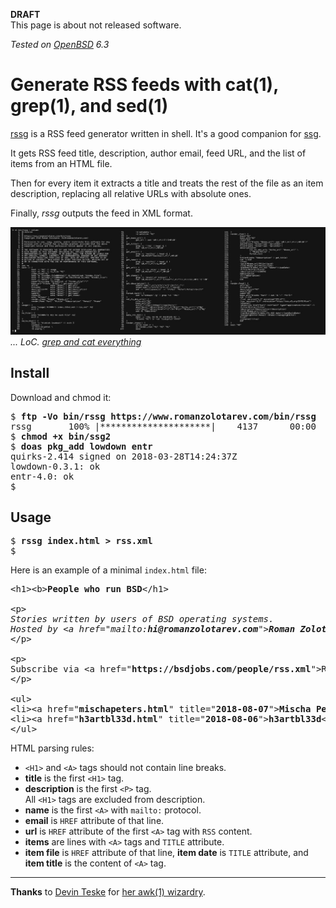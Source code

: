 **DRAFT**<br>
This page is about not released software.

_Tested on [OpenBSD](/openbsd/) 6.3_

# Generate RSS feeds with cat(1), grep(1), and sed(1)

[rssg](/bin/rssg) is a RSS feed generator written in shell. It's a
good companion for [ssg](ssg.html).

It gets RSS feed title, description, author email,
feed URL, and the list of items from an HTML file.

Then for every item it extracts a title and treats the rest of the
file as an item description, replacing all relative URLs with absolute
ones.

Finally, _rssg_ outputs the feed in XML format.

[![rssg](rssg.jpeg)](rssg.png)
_... LoC. [grep and cat everything](rssg.png)_

## Install

Download and chmod it:

<pre>
$ <b>ftp -Vo bin/rssg https://www.romanzolotarev.com/bin/rssg</b>
rssg       100% |*********************|    4137      00:00
$ <b>chmod +x bin/ssg2</b>
$ <b>doas pkg_add lowdown entr</b>
quirks-2.414 signed on 2018-03-28T14:24:37Z
lowdown-0.3.1: ok
entr-4.0: ok
$
</pre>

## Usage

<pre>
$ <b>rssg index.html &gt; rss.xml</b>
$
</pre>

Here is an example of a minimal `index.html` file:

<pre>
&lt;h1&gt;&lt;b&gt;<b>People who run BSD</b>&lt;/h1&gt;

&lt;p&gt;<i>
Stories written by users of BSD operating systems.
Hosted by &lt;a href="mailto:<b>hi@romanzolotarev.com</b>"&gt;<b>Roman Zolotarev</b>&lt;/a&gt;
</i>&lt;/p&gt;

&lt;p&gt;
Subscribe via &lt;a href="<b>https://bsdjobs.com/people/rss.xml</b>"&gt;RSS&lt;/a&gt;.
&lt;/p&gt;

&lt;ul&gt;
&lt;li&gt;&lt;a href="<b>mischapeters.html</b>" title="<b>2018-08-07</b>"&gt;<b>Mischa Peters</b>&lt;/a&gt;&lt;/li&gt;
&lt;li&gt;&lt;a href="<b>h3artbl33d.html</b>" title="<b>2018-08-06</b>"&gt;<b>h3artbl33d</b>&lt;/a&gt;&lt;/li&gt;
&lt;/ul&gt;
</pre>

HTML parsing rules:

- `<H1>` and `<A>` tags should not contain line breaks.
- **title** is the first `<H1>` tag.
- **description** is the first `<P>` tag.<br>
All `<H1>` tags are excluded from description.
- **name** is the first `<A>` with `mailto:` protocol.
- **email** is `HREF` attribute of that line.
- **url** is `HREF` attribute of the first `<A>` tag
with `RSS` content.<br>
- **items** are lines with `<A>` tags and `TITLE` attribute.
- **item file** is `HREF` attribute of that line, **item date** is
`TITLE` attribute, and **item title** is the content of `<A>` tag.

---

**Thanks** to [Devin Teske](https://twitter.com/devinteske) for
[her awk(1)
wizardry](https://twitter.com/freebsdfrau/status/1042076552400265219).
